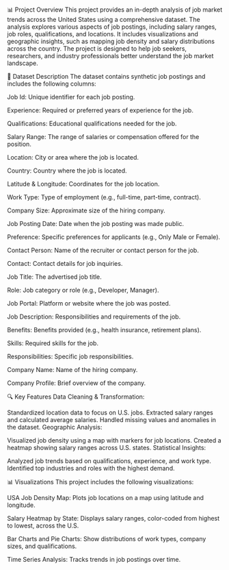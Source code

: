 📊 Project Overview
This project provides an in-depth analysis of job market trends across the United States using a comprehensive dataset. The analysis explores various aspects of job postings, including salary ranges, job roles, qualifications, and locations. It includes visualizations and geographic insights, such as mapping job density and salary distributions across the country. The project is designed to help job seekers, researchers, and industry professionals better understand the job market landscape.

📂 Dataset Description
The dataset contains synthetic job postings and includes the following columns:

Job Id: Unique identifier for each job posting.

Experience: Required or preferred years of experience for the job.

Qualifications: Educational qualifications needed for the job.

Salary Range: The range of salaries or compensation offered for the position.

Location: City or area where the job is located.

Country: Country where the job is located.

Latitude & Longitude: Coordinates for the job location.

Work Type: Type of employment (e.g., full-time, part-time, contract).

Company Size: Approximate size of the hiring company.

Job Posting Date: Date when the job posting was made public.

Preference: Specific preferences for applicants (e.g., Only Male or Female).

Contact Person: Name of the recruiter or contact person for the job.

Contact: Contact details for job inquiries.

Job Title: The advertised job title.

Role: Job category or role (e.g., Developer, Manager).

Job Portal: Platform or website where the job was posted.

Job Description: Responsibilities and requirements of the job.

Benefits: Benefits provided (e.g., health insurance, retirement plans).

Skills: Required skills for the job.

Responsibilities: Specific job responsibilities.

Company Name: Name of the hiring company.

Company Profile: Brief overview of the company.


🔍 Key Features
Data Cleaning & Transformation:

Standardized location data to focus on U.S. jobs.
Extracted salary ranges and calculated average salaries.
Handled missing values and anomalies in the dataset.
Geographic Analysis:

Visualized job density using a map with markers for job locations.
Created a heatmap showing salary ranges across U.S. states.
Statistical Insights:

Analyzed job trends based on qualifications, experience, and work type.
Identified top industries and roles with the highest demand.


📊 Visualizations
This project includes the following visualizations:


USA Job Density Map:
Plots job locations on a map using latitude and longitude.

Salary Heatmap by State:
Displays salary ranges, color-coded from highest to lowest, across the U.S.

Bar Charts and Pie Charts:
Show distributions of work types, company sizes, and qualifications.

Time Series Analysis:
Tracks trends in job postings over time.
